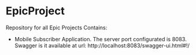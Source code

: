 # EpicProject
Repository for all Epic Projects
Contains:
- Mobile Subscriber Application. The server port configurated is 8083. Swagger is it available at url: http://localhost:8083/swagger-ui.html#!/
